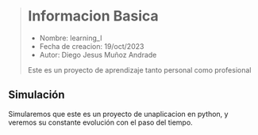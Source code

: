 > # Informacion Basica
> * Nombre: learning_I
> * Fecha de creacion: 19/oct/2023
> * Autor: Diego Jesus Muñoz Andrade
> 
> Este es un proyecto de aprendizaje tanto personal como profesional

## Simulación
Simularemos que este es un proyecto de unaplicacion en python, y veremos su constante evolución con el paso del tiempo.